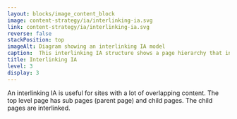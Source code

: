 ```yaml
---
layout: blocks/image_content_block
image: content-strategy/ia/interlinking-ia.svg
link: content-strategy/ia/interlinking-ia.svg
reverse: false
stackPosition: top
imageAlt: Diagram showing an interlinking IA model
caption:  This interlinking IA structure shows a page hierarchy that includes parent pages out of the main page and then child pages coming out of those parent pages. There are connections vertically down the hierarchy, but also horizontal ones that connect the child pages.
title: Interlinking IA
level: 3
display: 3
---
```


An interlinking IA is useful for sites with a lot of overlapping content. The top level page has sub pages (parent page) and child pages. The child pages are interlinked.
